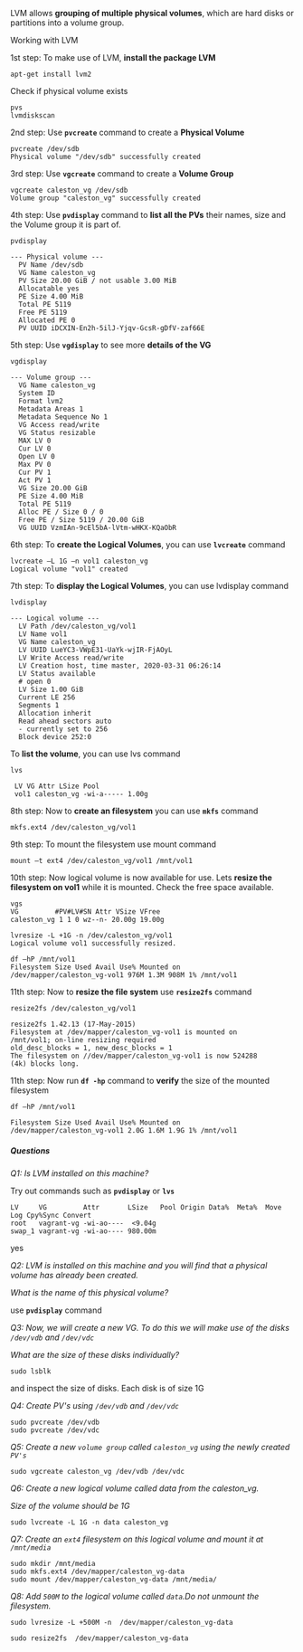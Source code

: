 

LVM allows **grouping of multiple physical volumes**, which are hard disks or partitions into a volume group.



Working with LVM

1st step: To make use of LVM, **install the package LVM**

```shell
apt-get install lvm2
```

Check if physical volume exists
```shell
pvs
lvmdiskscan
```

2nd step: Use **`pvcreate`** command to create a **Physical Volume**

```shell
pvcreate /dev/sdb
Physical volume "/dev/sdb" successfully created
```

3rd step: Use **`vgcreate`** command to create a **Volume Group**

```shell
vgcreate caleston_vg /dev/sdb
Volume group "caleston_vg" successfully created
```

4th step: Use **`pvdisplay`** command to **list all the PVs** their names, size and the Volume group it is part of.

```shell
pvdisplay

--- Physical volume ---
  PV Name /dev/sdb
  VG Name caleston_vg
  PV Size 20.00 GiB / not usable 3.00 MiB
  Allocatable yes
  PE Size 4.00 MiB
  Total PE 5119
  Free PE 5119
  Allocated PE 0
  PV UUID iDCXIN-En2h-5ilJ-Yjqv-GcsR-gDfV-zaf66E

```

5th step: Use **`vgdisplay`** to see more **details of the VG**

```shwll
vgdisplay

--- Volume group ---
  VG Name caleston_vg
  System ID
  Format lvm2
  Metadata Areas 1
  Metadata Sequence No 1
  VG Access read/write
  VG Status resizable
  MAX LV 0
  Cur LV 0
  Open LV 0
  Max PV 0
  Cur PV 1
  Act PV 1
  VG Size 20.00 GiB
  PE Size 4.00 MiB
  Total PE 5119
  Alloc PE / Size 0 / 0
  Free PE / Size 5119 / 20.00 GiB
  VG UUID VzmIAn-9cEl5bA-lVtm-wHKX-KQaObR
```
6th step: To **create the Logical Volumes**, you can use **`lvcreate`** command

```shell
lvcreate –L 1G –n vol1 caleston_vg
Logical volume "vol1" created
```

7th step: To **display the Logical Volumes**, you can use lvdisplay command

```shell
lvdisplay

--- Logical volume ---
  LV Path /dev/caleston_vg/vol1
  LV Name vol1
  VG Name caleston_vg
  LV UUID LueYC3-VWpE31-UaYk-wjIR-FjAOyL
  LV Write Access read/write
  LV Creation host, time master, 2020-03-31 06:26:14
  LV Status available
  # open 0
  LV Size 1.00 GiB
  Current LE 256
  Segments 1
  Allocation inherit
  Read ahead sectors auto
  - currently set to 256
  Block device 252:0

```
To **list the volume**, you can use lvs command

```shell
lvs

 LV VG Attr LSize Pool
 vol1 caleston_vg -wi-a----- 1.00g
```


8th step: Now to **create an filesystem** you can use **`mkfs`** command

```shell
mkfs.ext4 /dev/caleston_vg/vol1
```

9th step: To mount the filesystem use mount command

```shell
mount –t ext4 /dev/caleston_vg/vol1 /mnt/vol1
```

10th step: Now logical volume is now available for use. Lets **resize the filesystem on vol1** while it is mounted. Check the free space available.

```shell
vgs
VG         #PV#LV#SN Attr VSize VFree
caleston_vg 1 1 0 wz--n- 20.00g 19.00g

lvresize -L +1G -n /dev/caleston_vg/vol1
Logical volume vol1 successfully resized.

df –hP /mnt/vol1
Filesystem Size Used Avail Use% Mounted on
/dev/mapper/caleston_vg-vol1 976M 1.3M 908M 1% /mnt/vol1
```

11th step: Now to **resize the file system** use **`resize2fs`** command

```shell
resize2fs /dev/caleston_vg/vol1

resize2fs 1.42.13 (17-May-2015)
Filesystem at /dev/mapper/caleston_vg-vol1 is mounted on
/mnt/vol1; on-line resizing required
old_desc_blocks = 1, new_desc_blocks = 1
The filesystem on //dev/mapper/caleston_vg-vol1 is now 524288
(4k) blocks long.
```

11th step: Now run **`df -hp`** command to **verify** the size of the mounted filesystem

```shell
df –hP /mnt/vol1

Filesystem Size Used Avail Use% Mounted on
/dev/mapper/caleston_vg-vol1 2.0G 1.6M 1.9G 1% /mnt/vol1
```



##### Questions

_Q1: Is LVM installed on this machine?_

Try out commands such as **`pvdisplay`** or **`lvs`**


```
LV     VG         Attr       LSize   Pool Origin Data%  Meta%  Move Log Cpy%Sync Convert
root   vagrant-vg -wi-ao----  <9.04g                                                    
swap_1 vagrant-vg -wi-ao---- 980.00m                                                    
```
yes

_Q2: LVM is installed on this machine and you will find that a physical volume has already been created._

_What is the name of this physical volume?_

use **`pvdisplay`** command


_Q3: Now, we will create a new VG. To do this we will make use of the disks `/dev/vdb` and `/dev/vdc`_

_What are the size of these disks individually?_

```shell
sudo lsblk
``` 
and inspect the size of disks. Each disk is of size 1G

_Q4: Create PV's using `/dev/vdb` and `/dev/vdc`_

```shell
sudo pvcreate /dev/vdb 
sudo pvcreate /dev/vdc
```

_Q5: Create a new `volume group` called `caleston_vg` using the newly created `PV's`_

```shell
sudo vgcreate caleston_vg /dev/vdb /dev/vdc
```

_Q6: Create a new logical volume called data from the caleston_vg._

_Size of the volume should be 1G_

```shell
sudo lvcreate -L 1G -n data caleston_vg
```

_Q7: Create an `ext4` filesystem on this logical volume and mount it at `/mnt/media`_

```shell
sudo mkdir /mnt/media
sudo mkfs.ext4 /dev/mapper/caleston_vg-data
sudo mount /dev/mapper/caleston_vg-data /mnt/media/
```

_Q8: Add `500M` to the logical volume called `data`.Do not unmount the filesystem._

```shell
sudo lvresize -L +500M -n  /dev/mapper/caleston_vg-data

sudo resize2fs  /dev/mapper/caleston_vg-data
```




